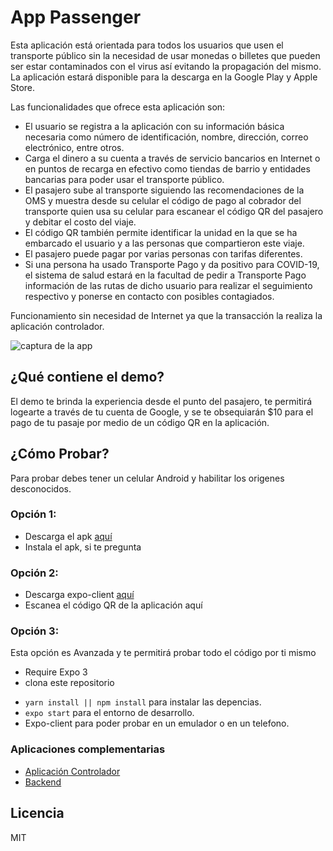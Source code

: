 # App Passenger

Esta aplicación está orientada para todos los usuarios que usen el transporte público sin la necesidad de usar monedas o billetes que pueden ser estar contaminados con el virus así evitando la propagación del mismo. La aplicación estará disponible para la descarga en la Google Play y Apple Store.

Las funcionalidades que ofrece esta aplicación son:

- El usuario se registra a la aplicación con su información básica necesaria como número de identificación, nombre, dirección, correo electrónico, entre otros.
- Carga el dinero a su cuenta a través de servicio bancarios en Internet o en puntos de recarga en efectivo como tiendas de barrio y entidades bancarias para poder usar el transporte público. 
- El pasajero sube al transporte siguiendo las recomendaciones de la OMS y muestra desde su celular el código de pago al cobrador del transporte quien usa su celular para escanear el código QR del pasajero y debitar el costo del viaje.  
- El código QR también permite identificar la unidad en la que  se ha embarcado el usuario y  a las personas que compartieron este viaje. 
- El pasajero puede pagar por varias personas con tarifas diferentes.
- Si una persona ha usado Transporte Pago y da positivo para COVID-19, el sistema de salud estará en la facultad de pedir a Transporte Pago información de las rutas de dicho usuario para realizar el seguimiento respectivo y ponerse en contacto con posibles contagiados. 

Funcionamiento sin necesidad de Internet ya que la transacción la realiza la aplicación controlador.

![captura de la app](app.gif)

## ¿Qué contiene el demo?
El demo te brinda la experiencia desde el punto del pasajero, te permitirá logearte a través de tu cuenta de Google, y se te obsequiarán $10 para el pago de tu pasaje por medio de un código QR en la aplicación.

## ¿Cómo Probar?

Para probar debes tener un celular Android y habilitar los origenes desconocidos.

### Opción 1:
* Descarga el apk  [aquí](https://exp.host/@henrymvc/customTabs)
* Instala el apk, si te pregunta 
### Opción 2:
* Descarga expo-client [aquí](https://exp.host/@henrymvc/customTabs) 
*  Escanea el código QR de la aplicación aquí  
### Opción 3:
Esta opción es Avanzada y te permitirá probar todo el código por ti mismo
*  Require Expo 3
* clona este repositorio 
- `yarn install || npm install` para instalar las depencias.
- `expo start` para el entorno de desarrollo.
- Expo-client para poder probar en un emulador o en un telefono.

### Aplicaciones complementarias
- [Aplicación Controlador](https://github.com/initgrammers/AppCollector)
- [Backend](https://github.com/initgrammers/firebaseBackTP)
## Licencia

MIT
